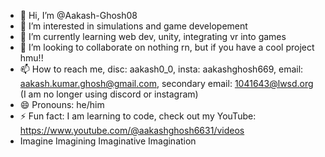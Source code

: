 - 👋 Hi, I’m @Aakash-Ghosh08
- 👀 I’m interested in simulations and game developement
- 🌱 I’m currently learning web dev, unity, integrating vr into games
- 💞️ I’m looking to collaborate on nothing rn, but if you have a cool project hmu!!
- 📫 How to reach me, disc: aakash0_0, insta: aakashghosh669, email: aakash.kumar.ghosh@gmail.com, secondary email: 1041643@lwsd.org (I am no longer using discord or instagram)
- 😄 Pronouns: he/him
- ⚡ Fun fact: I am learning to code, check out my YouTube: https://www.youtube.com/@aakashghosh6631/videos
- Imagine Imagining Imaginative Imagination

<!---
Aakash-Ghosh08/Aakash-Ghosh08 is a ✨ special ✨ repository because its `README.md` (this file) appears on your GitHub profile.
You can click the Preview link to take a look at your changes.
--->
